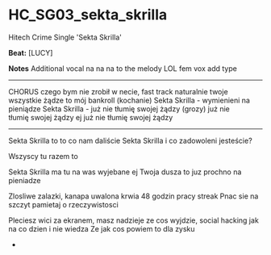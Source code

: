 # HC_SG03_sekta_skrilla
Hitech Crime Single 'Sekta Skrilla'

**Beat:**  [LUCY]

**Notes**
Additional vocal na na na to the melody LOL
fem vox add type

---

CHORUS
czego bym nie zrobił w necie, fast track naturalnie
twoje wszystkie żądze to mój bankroll (kochanie)
Sekta Skrilla - wymienieni na pieniądze
Sekta Skrilla - już nie tłumię swojej żądzy (grozy)
już nie tłumię swojej żądzy ej
już nie tłumię swojej żądzy

---

Sekta Skrilla to to co nam daliście
Sekta Skrilla i co zadowoleni jesteście?

Wszyscy tu razem to

Sekta Skrilla ma tu na was wyjebane ej
Twoja dusza to juz prochno na pieniadze

Zlosliwe zalazki, kanapa uwalona krwia
48 godzin pracy streak
Pnac sie na szczyt pamietaj o rzeczywistosci

Pleciesz wici za ekranem, masz nadzieje ze cos wyjdzie, social hacking jak na co dzien i nie wiedza
Ze jak cos powiem to dla zysku

-
